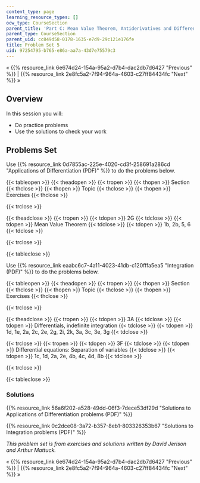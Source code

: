 ```yaml
---
content_type: page
learning_resource_types: []
ocw_type: CourseSection
parent_title: 'Part C: Mean Value Theorem, Antiderivatives and Differential Equations'
parent_type: CourseSection
parent_uid: cc849d58-0178-1635-e7d9-29c121e176fe
title: Problem Set 5
uid: 97254795-b765-e86a-aa7a-43d7e75579c3
---
```


« {{% resource_link 6e674d24-154a-95a2-d7b4-dac2db7d6427 "Previous" %}} | {{% resource_link 2e8fc5a2-7f94-964a-4603-c27ff84434fc "Next" %}} »

Overview
--------

In this session you will:

*   Do practice problems
*   Use the solutions to check your work

Problems Set
------------

Use {{% resource_link 0d7855ac-225e-4020-cd3f-258691a286cd "Applications of Differentiation (PDF)" %}} to do the problems below.

{{< tableopen >}}
{{< theadopen >}}
{{< tropen >}}
{{< thopen >}}
Section
{{< thclose >}}
{{< thopen >}}
Topic
{{< thclose >}}
{{< thopen >}}
Exercises
{{< thclose >}}

{{< trclose >}}

{{< theadclose >}}
{{< tropen >}}
{{< tdopen >}}
2G
{{< tdclose >}}
{{< tdopen >}}
Mean Value Theorem
{{< tdclose >}}
{{< tdopen >}}
1b, 2b, 5, 6
{{< tdclose >}}

{{< trclose >}}

{{< tableclose >}}

Use {{% resource_link eaabc6c7-4a11-4023-41db-c120fffa5ea5 "Integration (PDF)" %}} to do the problems below.

{{< tableopen >}}
{{< theadopen >}}
{{< tropen >}}
{{< thopen >}}
Section
{{< thclose >}}
{{< thopen >}}
Topic
{{< thclose >}}
{{< thopen >}}
Exercises
{{< thclose >}}

{{< trclose >}}

{{< theadclose >}}
{{< tropen >}}
{{< tdopen >}}
3A
{{< tdclose >}}
{{< tdopen >}}
Differentials, indefinite integration
{{< tdclose >}}
{{< tdopen >}}
1d, 1e, 2a, 2c, 2e, 2g, 2i, 2k, 3a, 3c, 3e, 3g
{{< tdclose >}}

{{< trclose >}}
{{< tropen >}}
{{< tdopen >}}
3F
{{< tdclose >}}
{{< tdopen >}}
Differential equations: Separation of variables
{{< tdclose >}}
{{< tdopen >}}
1c, 1d, 2a, 2e, 4b, 4c, 4d, 8b
{{< tdclose >}}

{{< trclose >}}

{{< tableclose >}}

### Solutions

{{% resource_link 56a6f202-a528-49dd-06f3-7dece53df29d "Solutions to Applications of Differentiation problems (PDF)" %}}

{{% resource_link 0c2dce08-3a72-b357-8eb1-803326353b67 "Solutions to Integration problems (PDF)" %}}

_This problem set is from exercises and solutions written by David Jerison and Arthur Mattuck._

« {{% resource_link 6e674d24-154a-95a2-d7b4-dac2db7d6427 "Previous" %}} | {{% resource_link 2e8fc5a2-7f94-964a-4603-c27ff84434fc "Next" %}} »